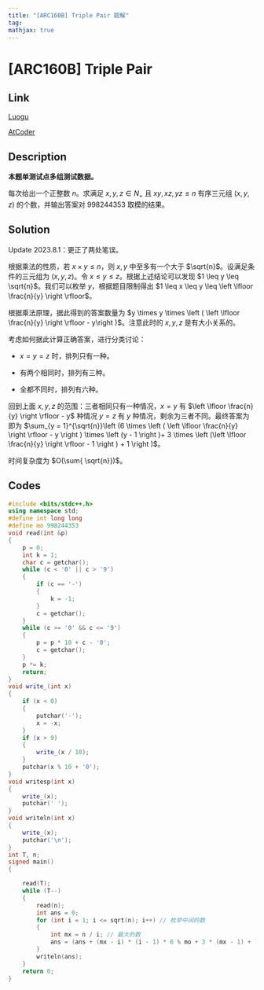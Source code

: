```yaml
---
title: "[ARC160B] Triple Pair 题解"
tag: 
mathjax: true
---
```


# [ARC160B] Triple Pair

<!-- more -->


## Link

[Luogu](https://www.luogu.com.cn/problem/AT_arc160_b)

[AtCoder](https://atcoder.jp/contests/arc160/tasks/arc160_b)

## Description

**本题单测试点多组测试数据。**

每次给出一个正整数 $n$。求满足 $x,y,z \in N_{+}$ 且 $xy,xz,yz \leq n$ 有序三元组 $(x,y,z)$ 的个数，并输出答案对 $998244353$ 取模的结果。

## Solution

Update 2023.8.1：更正了两处笔误。

根据乘法的性质，若 $x \times y \leq n$，则 $x,y$ 中至多有一个大于 $\sqrt{n}$。设满足条件的三元组为 $\left (x,y,z \right )$。令 $x \leq y \leq z$。根据上述结论可以发现 $1 \leq y \leq \sqrt{n}$。我们可以枚举 $y$，根据题目限制得出 $1 \leq x \leq y \leq  \left \lfloor \frac{n}{y} \right \rfloor$。

根据乘法原理，据此得到的答案数量为 $y \times y \times \left ( \left \lfloor \frac{n}{y} \right \rfloor - y\right )$。注意此时的 $x,y,z$ 是有大小关系的。

考虑如何据此计算正确答案，进行分类讨论：

- $x = y = z$ 时，排列只有一种。

- 有两个相同时，排列有三种。

- 全都不同时，排列有六种。

回到上面 $x,y,z$ 的范围：三者相同只有一种情况，$x = y$ 有 $\left \lfloor \frac{n}{y} \right \rfloor - y$ 种情况 $y = z$ 有 $y$ 种情况，剩余为三者不同。最终答案为即为 $\sum_{y = 1}^{\sqrt{n}}\left (6 \times \left  ( \left \lfloor \frac{n}{y} \right \rfloor - y \right ) \times \left (y - 1 \right )+ 3 \times  \left (\left \lfloor \frac{n}{y} \right \rfloor - 1 \right ) + 1 \right )$。

时间复杂度为 $O(\sum{ \sqrt{n}})$。

## Codes

```cpp
#include <bits/stdc++.h>
using namespace std;
#define int long long
#define mo 998244353
void read(int &p)
{
    p = 0;
    int k = 1;
    char c = getchar();
    while (c < '0' || c > '9')
    {
        if (c == '-')
        {
            k = -1;
        }
        c = getchar();
    }
    while (c >= '0' && c <= '9')
    {
        p = p * 10 + c - '0';
        c = getchar();
    }
    p *= k;
    return;
}
void write_(int x)
{
    if (x < 0)
    {
        putchar('-');
        x = -x;
    }
    if (x > 9)
    {
        write_(x / 10);
    }
    putchar(x % 10 + '0');
}
void writesp(int x)
{
    write_(x);
    putchar(' ');
}
void writeln(int x)
{
    write_(x);
    putchar('\n');
}
int T, n;
signed main()
{

    read(T);
    while (T--)
    {
        read(n);
        int ans = 0;
        for (int i = 1; i <= sqrt(n); i++) // 枚举中间的数
        {
            int mx = n / i; // 最大的数
            ans = (ans + (mx - i) * (i - 1) * 6 % mo + 3 * (mx - 1) + 1) % mo;
        }
        writeln(ans);
    }
    return 0;
}
```
